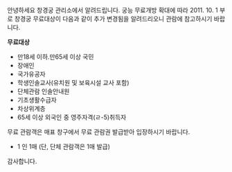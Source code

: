 안녕하세요 창경궁 관리소에서 알려드립니다. 궁능 무료개방 확대에 따라 2011. 10. 1 부로 창경궁 무료대상이 다음과 같이 추가 변경됨을 알려드리오니 관람에 참고하시기 바랍니다.

**무료대상**
- 만18세 이하․만65세 이상 국민
- 장애인
- 국가유공자
- 학생인솔교사(유치원 및 보육시설 교사 포함)
- 단체관람 인솔안내원
- 기초생활수급자
- 차상위계층
- 65세 이상 외국인 중 영주자격(ㄹ-5)취득자

무료 관람객은 매표 창구에서 무료 관람권 발급받아 입장하시기 바랍니다.
- 1 인 1매 (단, 단체 관람객은 1매 발급)

감사합니다.
